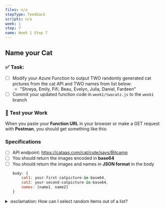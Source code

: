 ```yaml
---
files: n/a
stepType: feedback
scripts: n/a
week: 1
step: 7
name: Week 1 Step 7
---
```


## Name your Cat

### ✅  Task:
- [ ] Modify your Azure Function to output TWO randomly generated cat pictures from the cat API and TWO names from list below:
    * "Shreya, Emily, Fifi, Beau, Evelyn, Julia, Daniel, Fardeen" 
- [ ] Commit your updated function code in `week1/twocatz.js` to the `week1` branch

### 🚧 Test your Work
When you paste your **Function URL** in your browser or make a GET request with **Postman**, you should get something like this:


### Specifications
- [ ] API endpoint: https://cataas.com/cat/cute/says/Bitcamp
- [ ] You should return the images encoded in **base64**
- [ ] You should return the images and names in **JSON format** in the body
    ```js
    body: {
        cat1: your-first-catpicture-in-base64,
        cat2: your-second-catpicture-in-base64,
        names: [name1, name2]
    }
<details>
<summary>:exclamation: How can I select random items out of a list?</summary>
    </br>

**Hint 1:** You'll need to create an array with the names first.

**Hint 2:** You'll need to generate a random number within the range of the array length.

<details>
<summary>🔵 I'm still a little lost, some more help would be great!</summary>
    </br>

Create an array with the names:
```js
var names = ["name1", "name2"...]
```

Generate a random value in the correct range:
```js
var random_value = Math.floor(names.length * Math.random())
```

Get the name!
```js
var resultname = names[random_value]
```
Wrap the code for generating a random combination into a function called `nameFinder()` and return resultname.

*Call nameFinder() twice to get two names!*

<br><br/>
</details>
</details>


